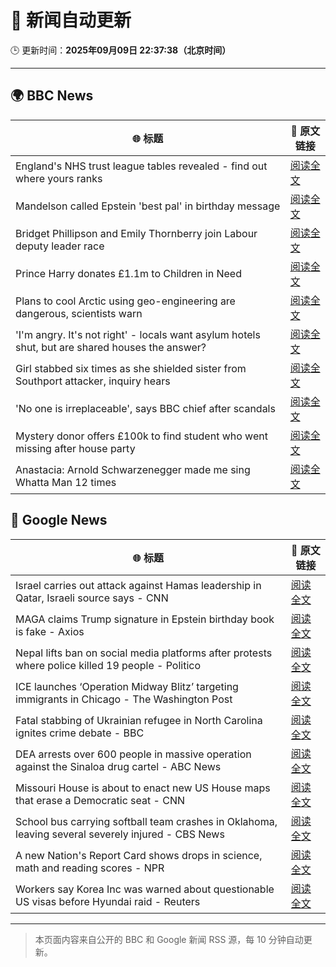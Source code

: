 # 🧠 新闻自动更新

🕒 更新时间：**2025年09月09日 22:37:38（北京时间）**

---

## 🌍 BBC News

| 🌐 标题 | 🔗 原文链接 |
|--------|-------------|
| England's NHS trust league tables revealed - find out where yours ranks | [阅读全文](https://www.bbc.com/news/articles/cq8eqxlypv7o?at_medium=RSS&at_campaign=rss) |
| Mandelson called Epstein 'best pal' in birthday message | [阅读全文](https://www.bbc.com/news/articles/cwy9dwe50leo?at_medium=RSS&at_campaign=rss) |
| Bridget Phillipson and Emily Thornberry join Labour deputy leader race | [阅读全文](https://www.bbc.com/news/articles/c3rvqv9yg4eo?at_medium=RSS&at_campaign=rss) |
| Prince Harry donates £1.1m to Children in Need | [阅读全文](https://www.bbc.com/news/articles/ckg2xknwyp7o?at_medium=RSS&at_campaign=rss) |
| Plans to cool Arctic using geo-engineering are dangerous, scientists warn | [阅读全文](https://www.bbc.com/news/articles/c5yqw996q1ko?at_medium=RSS&at_campaign=rss) |
| 'I'm angry. It's not right' - locals want asylum hotels shut, but are shared houses the answer? | [阅读全文](https://www.bbc.com/news/articles/c07vn1y2jz2o?at_medium=RSS&at_campaign=rss) |
| Girl stabbed six times as she shielded sister from Southport attacker, inquiry hears | [阅读全文](https://www.bbc.com/news/articles/c8exw9l1jxpo?at_medium=RSS&at_campaign=rss) |
| 'No one is irreplaceable', says BBC chief after scandals | [阅读全文](https://www.bbc.com/news/articles/cj07r78gg32o?at_medium=RSS&at_campaign=rss) |
| Mystery donor offers £100k to find student who went missing after house party | [阅读全文](https://www.bbc.com/news/articles/c04qpd7y9k0o?at_medium=RSS&at_campaign=rss) |
| Anastacia: Arnold Schwarzenegger made me sing Whatta Man 12 times | [阅读全文](https://www.bbc.com/news/articles/cm2zmd2rmnko?at_medium=RSS&at_campaign=rss) |

## 📰 Google News

| 🌐 标题 | 🔗 原文链接 |
|--------|-------------|
| Israel carries out attack against Hamas leadership in Qatar, Israeli source says - CNN | [阅读全文](https://news.google.com/rss/articles/CBMifEFVX3lxTE1FblpNcUxNS3drVk1obFJDYVhNdFZKUzhiZDFlOWViSWFCQ3VzakQwVW5LaHdNZjFid3o5VFpmTGU4NEoyWjQ2bXZLeGhzcXhYMUViMktaU3ZLOU15dGkwcUJUalVNcFBiN1h6ME1KZ3dFY1h5LWpwWWRfaGI?oc=5) |
| MAGA claims Trump signature in Epstein birthday book is fake - Axios | [阅读全文](https://news.google.com/rss/articles/CBMiekFVX3lxTE9tX3lhTF9FR1B4SFNDc1VnNmtWUXB3VXl4REZOUnZmM1pqSDd2d3EtLW9vRkM3WlR6Yi0zUk5NLTRXdmgxMmp1cGpYcUptMVNfblhVTUt6UTJ5WlRmM1BtWVY2dTBTY2tIa21QZXJfaFlHenBvbWY2MzJB?oc=5) |
| Nepal lifts ban on social media platforms after protests where police killed 19 people - Politico | [阅读全文](https://news.google.com/rss/articles/CBMilgFBVV95cUxQVGtNYlRrYmhtZFdUVzVzMk1FT1ZpbGlNLWFNbG1Kem1SYU1zRlNSNnlkUTRjZEhsTjVZcHE5MjJLcGNCcmRWWlF3R21fMC0xNXBJVmxidER3aE9SaTV6RDRLN0ZsODdQT2JBcUVWd1JlNk5GdWV2RWE4eVRJZUV2RERYOGlEb0Q3TzZPckY0TDVUY1hxNHc?oc=5) |
| ICE launches ‘Operation Midway Blitz’ targeting immigrants in Chicago - The Washington Post | [阅读全文](https://news.google.com/rss/articles/CBMijgFBVV95cUxOZE5ycUppbE1ZUlA5UVotLUVTRkZza0szV3J0eHF4Um1nOGVpVktxbDZKQ0g2OVlFRjBCcE0zNHhuc0xTVWRTc2d3MEhKQUZpN2RfR0tFTDFBZXlEaFoyT3pJLThLcTg0QjNWLXgwMEFKVXlRVWZLdGYzSXpMczNNQkxCcDRCUzhfNUlCQUtB?oc=5) |
| Fatal stabbing of Ukrainian refugee in North Carolina ignites crime debate - BBC | [阅读全文](https://news.google.com/rss/articles/CBMiWkFVX3lxTE9NRUhTdEJtYUF2MWNaU1pvM3ZYZXdHREphR3BiZEgyXy1aeHd5aldtN0hhRHhrZ0xobXBsQWNTRUF0aHZQRXBkWmpsOWViWE1fZTdUbDNjaHpfZ9IBX0FVX3lxTE4xSUtYeUtkWnJvRzhqUUNyc3A4aVpxNEF0WEtOM0o0OG81SmZYWVQwMTFRRS12b2RvOURjTi1XSk9GUHhwZXJHdUd5a0lWN0VURnQ4WE16THlTY08tcXN3?oc=5) |
| DEA arrests over 600 people in massive operation against the Sinaloa drug cartel - ABC News | [阅读全文](https://news.google.com/rss/articles/CBMinwFBVV95cUxNUXMzdDlxeFl0cGZVWnRwbldheDBaQ0ltNnFpN1FDNzZILVdaLUV6aE9zemc5UEwzbEZoTGRZRlBLcHFiZlNUZzVkNUJ0bkExenI5X1FORkRHVnRKNzZtMVhRZ0JCbzE1bzF6YU0xbFZyeXhWekR2dTRqUHpveUpMenBldlJlaFA2QnFUUVo3WkMxSmEyVmw5MjMtLWtfWjjSAaQBQVVfeXFMTkgwMmloLS1tVm0yQ0NqZ0lvT2hSamVhOG9CWEdxR21sVFVSX28tUHBnMjFkQUVMcUJiRGZ6NUh2VnVLWVlnUUNsODkxU09tbDJCLTZWbVptVHNWbjFBSlMwbDhYSW1qSmJwcEJZbUZfNGl2Zi1WU3RKNlRHaVZ0aERtcjVjb3FTQWlXeUg3RVlCQkh6d3B6TC1BNjlCcnh3NHluS0Q?oc=5) |
| Missouri House is about to enact new US House maps that erase a Democratic seat - CNN | [阅读全文](https://news.google.com/rss/articles/CBMib0FVX3lxTE0zMnFkZFZ3d0VoZ09LMG1CUzltOHlFa205bHV3VDRYTWhncjZ6ZGI5a0JKOEJjNDN0d2xoc1ktcFhNSWRmYjk3aXZSM3hnTmJjYkI1d3Z4WDBOMGJkU2xYT2Mzdk1BRUU1MzZqazA5QQ?oc=5) |
| School bus carrying softball team crashes in Oklahoma, leaving several severely injured - CBS News | [阅读全文](https://news.google.com/rss/articles/CBMimAFBVV95cUxOLXlCSzljUkZsWHgwTjdrSW9ZZHVDSnFTbVl4Zjd2b2kydHR4Mm1sbHVvYUQtMmlOWGRwUU9nT01Ka2Z0UkpsNmU4eG5xdmFUS1E0d3h3WGx5OWZxMHJTY04wclFUcnd1SEcybnBUVlBsUVZpekF6elRFM0FzVXZUYUhtLWE5Ni1Fam8tZzFuNnc5S2VMUnpsddIBngFBVV95cUxNYVBHWElvbDNXd2I1VUxUdzFvUlctVUFLVVE4VmhEckJmdXFhU3AzVjFYZk5wb05SaEFIUmdmSEt5YnpZbzZTcVpTZ2dKOHRZQjJxZ01oN3ZQNnYyMENxTWN0OWpSSTFSWV9XYVR1MkNDZlJtZWdsQTJjYmJyRGw2d3E5LUlpalJQeUNTYm5ybnotSVN2Mk52alVSWXpvZw?oc=5) |
| A new Nation's Report Card shows drops in science, math and reading scores - NPR | [阅读全文](https://news.google.com/rss/articles/CBMiqwFBVV95cUxPb1MzcUxzeUJTMFl5X09XcFd2VFV4dERnTVdJVmxLalRUY3pjRzlWQmxfYWRjOTZ1VUlYTzJaSTNicy1MMkVJbERmWTFpZHpaZmpzbnRUeHJlbmRuWUM4MzBOYVg5clpWX2s0M3BUUDFlclIwWlRpMnZ6SW1zRzhwN2tUZWMtX2dOTG02R19WZTZfMXNMRm9CT0tYU2thNU9ZN21jdEZBNllaVE0?oc=5) |
| Workers say Korea Inc was warned about questionable US visas before Hyundai raid - Reuters | [阅读全文](https://news.google.com/rss/articles/CBMi1gFBVV95cUxNeHYzc09oYkttMkdWX0lad2psVmQzU2x0dTdyZDFPNzZTYXRoaG5pZGt3RzJNY3RNOVEyNE1MaEk1OWxQSm92akstQ3Y0eURwLVE5UW1UQS01YUhZa1hQSjEzU2NqR1BlZ2NXNFRoOVhOc283Vl9MUXRsdFBPT0pvVkY4eHZDMkJRVTctY3FCLUlybDd4VU5JRkhxZ3FnTXdwQUF1b2x3bmVRWldJYUhDbUl2UzBZU1BaVGZrVWI0WVlxU1c3MUY5TFJtLXJ1R2tDN25zVVlR?oc=5) |

---
> 本页面内容来自公开的 BBC 和 Google 新闻 RSS 源，每 10 分钟自动更新。